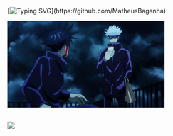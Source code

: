 [![Typing SVG](https://readme-typing-svg.herokuapp.com?font=Fira+Code&size=35&pause=1000&color=4c7dab&center=false&vCenter=false&width=1000&lines=Hello%2C+World!+My+name+is+Matheus+Baganha.;I'm+22+years+old!;I'm+a+Full+Stack+Developer.;)](https://github.com/MatheusBaganha)

<div>
  <img width="70%"  src="https://github.com/MatheusBaganha/MatheusBaganha/blob/master/img/gojo.gif"/>
</div>

##

<div style="display: flex; justify-content: space-between; align-items: center; width: 100%;">
  <img src="https://github-readme-stats.vercel.app/api/top-langs/?username=MatheusBaganha&layout=compact&theme=tokyonight" />
</div>


 

